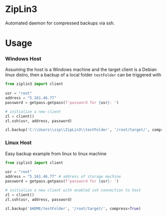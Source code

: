 # ZipLin3
Automated daemon for compressed backups via ssh.


# Usage

### Windows Host
Assuming the host is a Windows machine and the target client is a Debian linux distro, then a backup of a local folder `testFolder` can be triggered with

```py
from ziplin3 import client
    
usr = "root"
address = "5.161.46.77"
password = getpass.getpass(f'password for {usr}: ')

# initialize a new client
zl = client()
zl.ssh(usr, address, password)

zl.backup('C:\\Users\\zip\\ZipLin3\\testFolder', '/root/target/', compress=True)
```

### Linux Host
Easy backup example from linux to linux machine

```py
from ziplin3 import client
    
usr = "root"
address = "5.161.46.77" # address of storage machine
password = getpass.getpass(f'password for {usr}: ')

# initialize a new client with enabled ssh connection to host
zl = client()
zl.ssh(usr, address, password)

zl.backup('$HOME/testFolder', '/root/target/', compress=True)
```

